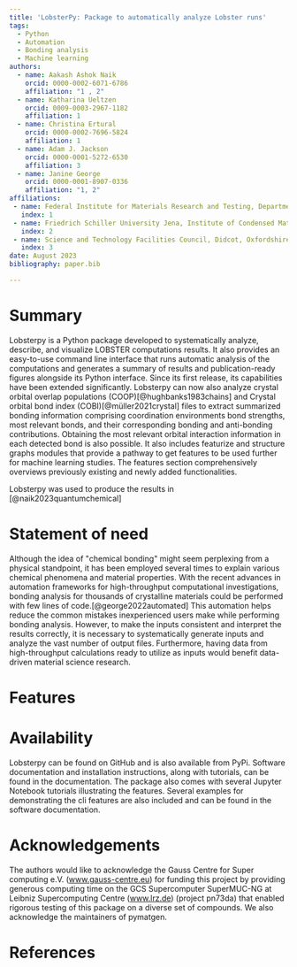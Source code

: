```yaml
---
title: 'LobsterPy: Package to automatically analyze Lobster runs'
tags:
  - Python
  - Automation
  - Bonding analysis
  - Machine learning
authors:
  - name: Aakash Ashok Naik
    orcid: 0000-0002-6071-6786
    affiliation: "1 , 2"
  - name: Katharina Ueltzen
    orcid: 0009-0003-2967-1182
    affiliation: 1
  - name: Christina Ertural
    orcid: 0000-0002-7696-5824
    affiliation: 1
  - name: Adam J. Jackson
    orcid: 0000-0001-5272-6530
    affiliation: 3
  - name: Janine George
    orcid: 0000-0001-8907-0336
    affiliation: "1, 2"
affiliations:
 - name: Federal Institute for Materials Research and Testing, Department Materials Chemistry, Berlin, 12205, Germany
   index: 1
 - name: Friedrich Schiller University Jena, Institute of Condensed Matter Theory and Solid-State Optics, Jena, 07743, Germany
   index: 2
 - name: Science and Technology Facilities Council, Didcot, Oxfordshire, GB
   index: 3
date: August 2023
bibliography: paper.bib

---
```

# Summary
Lobsterpy is a Python package developed to systematically analyze, 
describe, and visualize LOBSTER computations results. It also provides 
an easy-to-use command line interface that runs automatic analysis of 
the computations and generates a summary of results and publication-ready 
figures alongside its Python interface. Since its first release, its 
capabilities have been extended significantly. Lobsterpy can now also 
analyze crystal orbital overlap populations (COOP)[@hughbanks1983chains] and Crystal orbital 
bond index (COBI)[@müller2021crystal] files to extract summarized bonding information 
comprising coordination environments bond strengths, most relevant bonds, 
and their corresponding bonding and anti-bonding contributions. Obtaining
the most relevant orbital interaction information in each detected bond is
also possible. It also includes featurize and structure graphs modules that 
provide a pathway to get features to be used further for machine learning studies. 
The features section comprehensively overviews previously existing and newly 
added functionalities. 

Lobsterpy was used to produce the results in [@naik2023quantumchemical]

# Statement of need
Although the idea of "chemical bonding" might seem perplexing from a 
physical standpoint, it has been employed several times to explain 
various chemical phenomena and material properties. With the recent 
advances in automation frameworks for high-throughput computational 
investigations, bonding analysis for thousands of crystalline materials 
could be performed with few lines of code.[@george2022automated] This 
automation helps reduce the common mistakes inexperienced users make 
while performing bonding analysis. However, to make the inputs consistent 
and interpret the results correctly, it is necessary to systematically 
generate inputs and analyze the vast number of output files. Furthermore, 
having data from high-throughput calculations ready to utilize as inputs 
would benefit data-driven material science research.

# Features

# Availability
Lobsterpy can be found on GitHub and is also available from PyPi. 
Software documentation and installation instructions, along with 
tutorials, can be found in the documentation. The package also 
comes with several Jupyter Notebook tutorials illustrating the 
features. Several examples for demonstrating the cli features 
are also included and can be found in the software documentation.


# Acknowledgements
The authors would like to acknowledge the Gauss Centre for Super 
computing e.V. (www.gauss-centre.eu) for funding this project by 
providing generous computing time on the GCS Supercomputer 
SuperMUC-NG at Leibniz Supercomputing Centre (www.lrz.de) 
(project pn73da) that enabled rigorous testing of this 
package on a diverse set of compounds. We also acknowledge 
the maintainers of pymatgen.

# References

